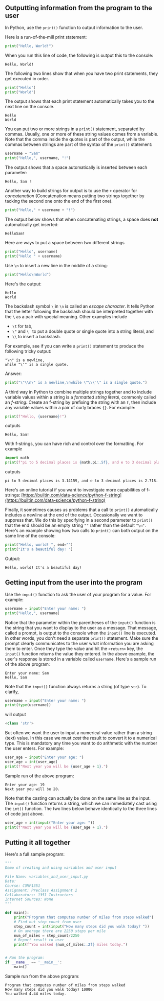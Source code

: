 ## Outputting information from the program to the user

In Python, use the `print()` function to output information to the user.

Here is a run-of-the-mill print statement:
```python
print("Hello, World!")
```
When you run this line of code, the following is output this to the console:
```
Hello, World!
```

The following two lines show that when you have two print statements, they get executed in order. 
```python
print("Hello")
print("World")
```
The output shows that each print statement automatically takes you to the next line on the console.
```
Hello
World
```

You can put two or more strings in a `print()` statement, separated by commas. Usually, one or more of these string values comes from a variable. Note that the comma inside the quotes is part of the output, while the commas between strings are part of the syntax of the `print()` statement:
```python
username = "Sam"
print("Hello,", username, "!")
```
The output shows that a space automatically is inserted between each parameter:
```
Hello, Sam !
```

Another way to build strings for output is to use the `+` operator for *concatenation* (Concatenation means putting two strings together by tacking the second one onto the end of the first one).
```python
print("Hello," + username + "!")
```
The output below shows that when concatenating strings, a space does **not** automatically get inserted:
```
HelloSam!
```

Here are ways to put a space between two different strings
```python
print("Hello", username)
print("Hello " + username)
```
Use `\n` to insert a new line in the middle of a string:
```python
print("Hello\nWorld")
```
Here's the output:
```
Hello
World
```

The backslash symbol `\`  in `\n` is called an *escape character*. It tells Python that the letter following the backslash should be interpreted together with the `\` as a pair with special meaning. Other examples include 
- `\t` for tab, 
- `\"` and `\'` to put a double quote or single quote into a string literal, and
- `\\` to insert a backslash.

For example, see if you can write a `print()` statement to produce the following tricky output:
```
"\n" is a newline,
while "\'" is a single quote.
```
Answer:
```python
print("\"\\n\" is a newline,\nwhile \"\\\'\" is a single quote.")
```

A third way in Python to combine multiple strings together and to include variable values within a string is a *formatted string literal*, commonly called an *f-string*. Create an f-string by prefixing the string with an `f`, then include any variable values within a pair of curly braces `{}`. For example:
```python
print(f"Hello, {username}!")
```
outputs
```
Hello, Sam!
```
With f-strings, you can have rich and control over the formatting.
For example
```python
import math
print(f"pi to 5 decimal places is {math.pi:.5f}, and e to 3 decimal places is {math.e:.3f}.")
```
outputs
```
pi to 5 decimal places is 3.14159, and e to 3 decimal places is 2.718.
```

Here's an online tutorial if you want to investigate more capabilities of f-strings:
[https://builtin.com/data-science/python-f-string](https://builtin.com/data-science/python-f-string)

Finally, it sometimes causes us problems that a call to `print()` automatically includes a newline at the end of the output. Occasionally we want to suppress that. We do this by specifying in a second parameter to `print()` that the end should be an empty string `""` rather than the default `"\n"`. Here's an example showing how two calls to `print()` can both output on the same line of the console:

```python
print("Hello, world! ", end="")
print("It's a beautiful day! ")
```

Output:
```
Hello, world! It's a beautiful day! 
```



## Getting input from the user into the program

Use the `input()` function to ask the user of your program for a value. For example:
```python
username = input("Enter your name: ")
print("Hello,", username)
```
Notice that the parameter within the parentheses of the `input()` function is the string that you want to display to the user as a message. That message, called a prompt, is output to the console when the `input()` line is executed. In other words, you don't need a separate `print()` statement. Make sure the prompt clearly communicates to the user what information you are asking them to enter. Once they type the value and hit the `<return>` key,
the `input()` function returns the value they entered. In the above example, the user's response is stored in a variable called `username`.
Here's a sample run of the above program:
```
Enter your name: Sam
Hello, Sam
```

Note that the `input()` function always returns a string (of type `str`). To clarify,
```python
username = input("Enter your name: ")
print(type(username))
```
will output
```python
<class 'str'>
```
But often we want the user to input a numerical value rather than a string (text) value. In this case we must *cast* the result to convert it to a numerical type. This is mandatory any time you want to do arithmetic with the number the user enters. For example:
```python
user_age = input("Enter your age: ")
user_age = int(user_age)
print(f"Next year you will be {user_age + 1}.")
```
Sample run of the above program:
```
Enter your age: 19
Next year you will be 20.
```

Note that the casting can actually be done on the same line as the input. The `input()` function returns a string, which we can immediately cast using the `int()` function. The two lines below behave identically to the three lines of code just above.
```python
user_age = int(input("Enter your age: "))
print(f"Next year you will be {user_age + 1}.")
```

## Putting it all together
Here's a full sample program:
```python
"""
Demo of creating and using variables and user input

File Name: variables_and_user_input.py
Date:
Course: COMP1351
Assignment: Preclass Assignment 2
Collaborators: 1351 Instructors
Internet Sources: None
"""

def main():
    print("Program that computes number of miles from steps walked")
    # Find out step count from user
    step_count = int(input("How many steps did you walk today? "))
    # On average there are 2250 steps per mile
    num_of_miles = step_count/2250
    # Report result to user
    print(f"You walked {num_of_miles:.2f} miles today.")


# Run the program:
if __name__ == '__main__':
    main()
```

Sample run from the above program:
```
Program that computes number of miles from steps walked
How many steps did you walk today? 10000
You walked 4.44 miles today.
```
